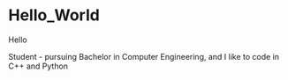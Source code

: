 # Hello_World
Hello

Student - pursuing Bachelor in Computer Engineering, and I like to code in C++ and Python
